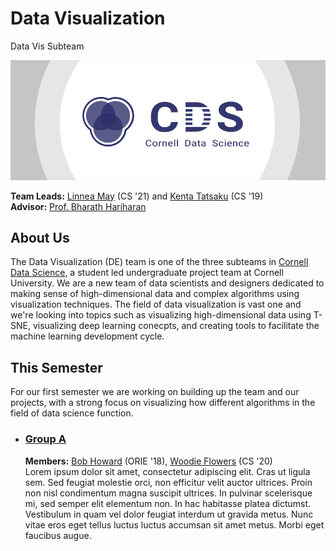 # Data Visualization
Data Vis Subteam

[![Cornell Data Science Logo](CDS-banner.png)](cornelldata.science)

**Team Leads:** [Linnea May](https://github.com/linnealovespie) (CS '21) and [Kenta Tatsaku](https://github.com/Kenta426) (CS '19)  
**Advisor:** [Prof. Bharath Hariharan](https://jeffrz.com/)

## About Us
The Data Visualization (DE) team is one of the three subteams in [Cornell Data Science](cornelldata.science), a student led undergraduate project team at Cornell University. We are a  new team of data scientists and designers dedicated to making sense of high-dimensional data and complex algorithms using visualization techniques. The field of data visualization is vast one and we're looking into topics such as visualizing high-dimensional data using T-SNE, visualizing deep learning conecpts, and creating tools to facilitate the machine learning development cycle. 

## This Semester
For our first semester we are working on building up the team and our projects, with a strong focus on visualizing how different algorithms in the field of data science function. 

* ### [**Group A**](https://github.com/CornellDataScience/GroupA)

  **Members:** [Bob Howard](https://github.com/Bob) (ORIE '18), [Woodie Flowers](https://github.com/FIRST) (CS '20)   
  Lorem ipsum dolor sit amet, consectetur adipiscing elit. Cras ut ligula sem. Sed feugiat molestie orci, non efficitur velit auctor ultrices. Proin non nisl condimentum magna suscipit ultrices. In pulvinar scelerisque mi, sed semper elit elementum non. In hac habitasse platea dictumst. Vestibulum in quam vel dolor feugiat interdum ut gravida metus. Nunc vitae eros eget tellus luctus luctus accumsan sit amet metus. Morbi eget faucibus augue.



  
